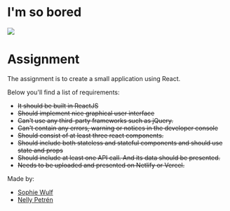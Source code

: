 # I'm so bored

<img src="https://media.giphy.com/media/dT7LBdAZP1Rh6/giphy.gif">

# Assignment
The assignment is to create a small application using React. 

Below you'll find a list of requirements:

- <s>It should be built in ReactJS</s>
- <s>Should implement nice graphical user interface </s>
- <s>Can't use any third-party frameworks such as jQuery.</s>
- <s>Can't contain any errors, warning or notices in the developer console </s>
- <s>Should consist of at least three react components.</s>
- <s>Should include both stateless and stateful components and should use state and props </s>
- <s>Should include at least one API call. And its data should be presented.</s>
- <s>Needs to be uploaded and presented on Netlify or Vercel. </s>

Made by:
- [Sophie Wulf](https://github.com/sowulff)
- [Nelly Petrén](https://github.com/NellySP)

